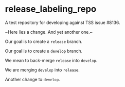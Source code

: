 # release_labeling_repo
A test repository for developing against TSS issue #8136.

~Here lies a change. And yet another one.~ 

Our goal is to create a `release` branch.

Our goal is to create a `develop` branch. 

We mean to back-merge `release` into `develop`.

We are merging `develop` into `release`.

Another change to `develop`.
